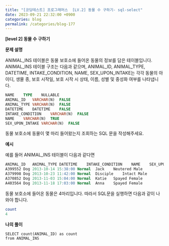 ```yaml
---
title: "[코딩테스트] 프로그래머스  [LV.2] 동물 수 구하기- sql-select"
date: 2023-09-21 22:32:00 +0900
categories: blog
permalink: /categories/blog-177
---
```



**[level 2] 동물 수 구하기**



**문제 설명**

ANIMAL_INS 테이블은 동물 보호소에 들어온 동물의 정보를 담은 테이블입니다. ANIMAL_INS 테이블 구조는 다음과 같으며, ANIMAL_ID, ANIMAL_TYPE, DATETIME, INTAKE_CONDITION, NAME, SEX_UPON_INTAKE는 각각 동물의 아이디, 생물 종, 보호 시작일, 보호 시작 시 상태, 이름, 성별 및 중성화 여부를 나타냅니다.

```sql
NAME	TYPE	NULLABLE
ANIMAL_ID	VARCHAR(N)	FALSE
ANIMAL_TYPE	VARCHAR(N)	FALSE
DATETIME	DATETIME	FALSE
INTAKE_CONDITION	VARCHAR(N)	FALSE
NAME	VARCHAR(N)	TRUE
SEX_UPON_INTAKE	VARCHAR(N)	FALSE
```

동물 보호소에 동물이 몇 마리 들어왔는지 조회하는 SQL 문을 작성해주세요.


**예시**

예를 들어 ANIMAL_INS 테이블이 다음과 같다면
```sql
ANIMAL_ID	ANIMAL_TYPE	DATETIME	INTAKE_CONDITION	NAME	SEX_UPON_INTAKE
A399552	Dog	2013-10-14 15:38:00	Normal	Jack	Neutered Male
A379998	Dog	2013-10-23 11:42:00	Normal	Disciple	Intact Male
A370852	Dog	2013-11-03 15:04:00	Normal	Katie	Spayed Female
A403564	Dog	2013-11-18 17:03:00	Normal	Anna	Spayed Female

```
동물 보호소에 들어온 동물은 4마리입니다. 따라서 SQL문을 실행하면 다음과 같이 나와야 합니다.

```sql
count
4
```

**나의 풀이**

```
SELECT count(ANIMAL_ID) as count
from ANIMAL_INS 
```


